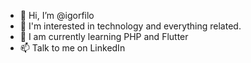 - 👋 Hi, I’m @igorfilo
- 👀 I'm interested in technology and everything related.
- 🌱 I am currently learning PHP and Flutter
- 📫 Talk to me on LinkedIn 

